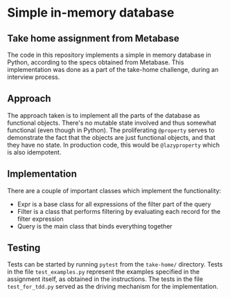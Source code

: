 # Simple in-memory database

## Take home assignment from Metabase

The code in this repository implements a simple in memory database in Python, according to the specs obtained from Metabase. This implementation was done as a part of the take-home challenge, during an interview process.

## Approach

The approach taken is to implement all the parts of the database as functional objects. There's no mutable state involved and thus somewhat functional (even though in Python). The proliferating `@property` serves to demonstrate the fact that the objects are just functional objects, and that they have no state. In production code, this would be `@lazyproperty` which is also idempotent.

## Implementation

There are a couple of important classes which implement the functionality:

- Expr is a base class for all expressions of the filter part of the query
- Filter is a class that performs filtering by evaluating each record for the filter expression
- Query is the main class that binds everything together

## Testing

Tests can be started by running `pytest` from the `take-home/` directory. Tests in the file `test_examples.py` represent the examples specified in the assignment itself, as obtained in the instructions. The tests in the file `test_for_tdd.py` served as the driving mechanism for the implementation.
